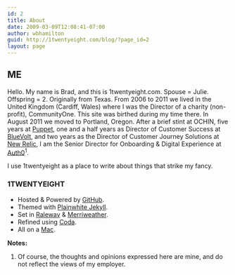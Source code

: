 ```yaml
---
id: 2
title: About
date: 2009-03-09T12:08:41-07:00
author: wbhamilton
guid: http://1twentyeight.com/blog/?page_id=2
layout: page
---
```

## ME

Hello. My name is Brad, and this is 1twentyeight.com. Spouse = Julie. Offspring = 2. Originally from Texas. From 2006 to 2011 we lived in the United Kingdom (Cardiff, Wales) where I was the Director of a charity (non-profit), CommunityOne. This site was birthed during my time there. In August 2011 we moved to Portland, Oregon. After a brief stint at OCHIN, five years at [Puppet](http://puppet.com), one and a half years as Director of Customer Success at [BlueVolt](http://bluevolt.com), and two years as the Director of Customer Journey Solutions at [New Relic](https://newrelic.com), I am the Senior Director for Onboarding & Digital Experience at [Auth0](https://auth0.com)<sup>1</sup>.

I use 1twentyeight as a place to write about things that strike my fancy.

### 1TWENTYEIGHT

  * Hosted & Powered by [GitHub](https://github.com).
  * Themed with [Plainwhite Jekyll](https://github.com/thelehhman/plainwhite-jekyll).
  * Set in [Raleway](https://www.fontsquirrel.com/fonts/Raleway) & [Merriweather](https://www.fontsquirrel.com/fonts/merriweather).
  * Refined using [Coda](http://www.panic.com/coda/ "Pretty Software").
  * All on a [Mac](http://www.apple.com/ "Best Computers Ever Made").


**Notes:**
 1. Of course, the thoughts and opinions expressed here are mine, and do not reflect the views of my employer.